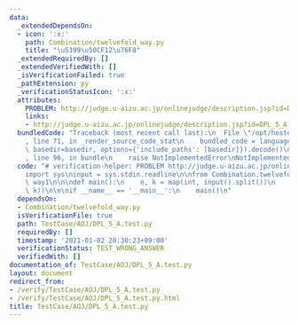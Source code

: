 ```yaml
---
data:
  _extendedDependsOn:
  - icon: ':x:'
    path: Combination/twelvefold_way.py
    title: "\u5199\u50CF12\u76F8"
  _extendedRequiredBy: []
  _extendedVerifiedWith: []
  _isVerificationFailed: true
  _pathExtension: py
  _verificationStatusIcon: ':x:'
  attributes:
    PROBLEM: http://judge.u-aizu.ac.jp/onlinejudge/description.jsp?id=DPL_5_A
    links:
    - http://judge.u-aizu.ac.jp/onlinejudge/description.jsp?id=DPL_5_A
  bundledCode: "Traceback (most recent call last):\n  File \"/opt/hostedtoolcache/Python/3.9.1/x64/lib/python3.9/site-packages/onlinejudge_verify/documentation/build.py\"\
    , line 71, in _render_source_code_stat\n    bundled_code = language.bundle(stat.path,\
    \ basedir=basedir, options={'include_paths': [basedir]}).decode()\n  File \"/opt/hostedtoolcache/Python/3.9.1/x64/lib/python3.9/site-packages/onlinejudge_verify/languages/python.py\"\
    , line 96, in bundle\n    raise NotImplementedError\nNotImplementedError\n"
  code: "# verification-helper: PROBLEM http://judge.u-aizu.ac.jp/onlinejudge/description.jsp?id=DPL_5_A\n\
    import sys\ninput = sys.stdin.readline\n\nfrom Combination.twelvefold_way import\
    \ way1\n\n\ndef main():\n    n, k = map(int, input().split())\n    print(way1(n,\
    \ k))\n\n\nif __name__ == '__main__':\n    main()\n"
  dependsOn:
  - Combination/twelvefold_way.py
  isVerificationFile: true
  path: TestCase/AOJ/DPL_5_A.test.py
  requiredBy: []
  timestamp: '2021-01-02 20:30:23+09:00'
  verificationStatus: TEST_WRONG_ANSWER
  verifiedWith: []
documentation_of: TestCase/AOJ/DPL_5_A.test.py
layout: document
redirect_from:
- /verify/TestCase/AOJ/DPL_5_A.test.py
- /verify/TestCase/AOJ/DPL_5_A.test.py.html
title: TestCase/AOJ/DPL_5_A.test.py
---
```

